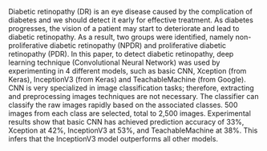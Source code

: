 Diabetic retinopathy (DR) is an eye disease caused by the complication of diabetes and we should detect it early for effective treatment. As diabetes progresses, the vision of a patient may start to deteriorate and lead to diabetic retinopathy. As a result, two groups were identified, namely non-proliferative diabetic retinopathy (NPDR) and proliferative diabetic retinopathy (PDR). In this paper, to detect diabetic retinopathy, deep learning technique (Convolutional Neural Network) was used by experimenting in 4 different models, such as basic CNN, Xception (from Keras), InceptionV3 (from Keras) and TeachableMachine (from Google). CNN is very specialized in image classification tasks; therefore, extracting and preprocessing images techniques are not necessary.  The classifier can classify the raw images rapidly based on the associated classes. 500 images from each class are selected, total to 2,500 images. Experimental results show that basic CNN has achieved prediction accuracy of 33%, Xception at 42%, InceptionV3 at 53%, and TeachableMachine at 38%. This infers that the InceptionV3 model outperforms all other models. 

